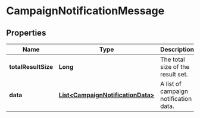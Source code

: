 

# CampaignNotificationMessage

## Properties

Name | Type | Description | Notes
------------ | ------------- | ------------- | -------------
**totalResultSize** | **Long** | The total size of the result set. | 
**data** | [**List&lt;CampaignNotificationData&gt;**](CampaignNotificationData.md) | A list of campaign notification data. | 



